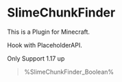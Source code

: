 # SlimeChunkFinder

This is a Plugin for Minecraft.

Hook with PlaceholderAPI.

Only Support 1.17 up

> %SlimeChunkFinder_Boolean%
